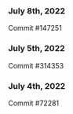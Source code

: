 ### July 8th, 2022

Commit #147251

### July 5th, 2022

Commit #314353


### July 4th, 2022

Commit #72281
